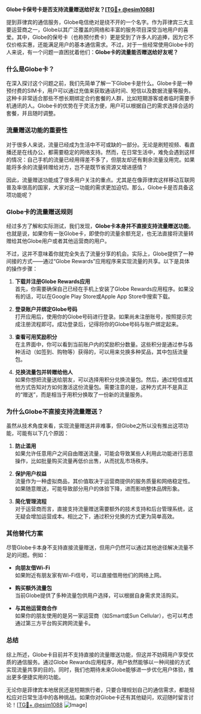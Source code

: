 **Globe卡保号卡是否支持流量赠送给好友？[[TG💪+ @esim1088](https://t.me/s/esim1088)]**

提到菲律宾的通信服务，Globe电信绝对是绕不开的一个名字。作为菲律宾三大主要运营商之一，Globe以其广泛覆盖的网络和丰富的服务项目深受当地用户的喜爱。其中，Globe的保号卡（也称预付费卡）更是受到了许多人的追捧，因为它不仅价格实惠，还能满足用户的基本通信需求。不过，对于一些经常使用Globe卡的人来说，有一个问题一直困扰着他们：**Globe卡的流量能否赠送给好友呢？**

### **什么是Globe卡？**

在深入探讨这个问题之前，我们先简单了解一下Globe卡是什么。Globe卡是一种预付费的SIM卡，用户可以通过充值来获取通话时间、短信以及数据流量等服务。这种卡非常适合那些不想长期绑定合约套餐的人群，比如短期游客或者临时需要手机通讯的人。Globe卡的优势在于灵活方便，用户可以根据自己的需求选择合适的套餐，并且随时调整。

### **流量赠送功能的重要性**

对于很多人来说，流量已经成为生活中不可或缺的一部分。无论是刷短视频、看直播还是在线办公，都需要稳定的网络支持。然而，在日常生活中，难免会遇到这样的情况：自己手机的流量已经用得差不多了，但朋友却还有剩余流量没用完。如果能将多余的流量转赠给对方，岂不是既节省资源又增进感情？

因此，流量赠送功能成了很多用户关注的重点。尤其是在像菲律宾这样移动互联网普及率很高的国家，大家对这一功能的需求更加迫切。那么，Globe卡是否具备这项功能呢？

### **Globe卡的流量赠送规则**

经过多方了解和实际测试，我们发现，**Globe卡本身并不直接支持流量赠送功能**。也就是说，如果你有一张Globe卡，即使你的流量余额充足，也无法直接将流量转赠给其他Globe用户或者其他运营商的用户。

不过，这并不意味着你就完全失去了流量分享的机会。实际上，Globe提供了一种间接的方式——通过“Globe Rewards”应用程序来实现流量的共享。以下是具体的操作步骤：

1. **下载并注册Globe Rewards应用**  
   首先，你需要确保自己已经在手机上安装了Globe Rewards应用程序。如果没有的话，可以在Google Play Store或Apple App Store中搜索下载。

2. **登录账户并绑定Globe号码**  
   打开应用后，使用你的Globe号码进行登录。如果尚未注册账号，按照提示完成注册流程即可。成功登录后，记得将你的Globe号码与账户绑定起来。

3. **查看可用奖励积分**  
   在主界面中，你可以看到当前账户内的奖励积分数量。这些积分是通过参与各种活动（如签到、购物等）获得的，可以用来兑换多种奖品，其中包括流量包。

4. **兑换流量包并转赠给他人**  
   如果你想把流量送给朋友，可以选择用积分兑换流量包。然后，通过短信或其他方式告知对方如何激活这份流量包。需要注意的是，这种方式并不是真正的“赠送”，而是相当于用积分换取了一份新的流量服务。

### **为什么Globe不直接支持流量赠送？**

虽然从技术角度来看，实现流量赠送并非难事，但Globe之所以没有推出这项功能，可能有以下几个原因：

1. **防止滥用**  
   如果允许任意用户之间自由赠送流量，可能会导致某些人利用此功能进行恶意操作，比如批量购买流量再低价出售，从而扰乱市场秩序。

2. **保护用户权益**  
   流量作为一种虚拟商品，其价值取决于运营商提供的服务质量和网络稳定性。如果随意赠送，可能导致部分用户的体验下降，进而影响整体品牌形象。

3. **简化管理流程**  
   对于运营商而言，直接支持流量赠送需要额外的技术支持和后台管理系统，这无疑会增加运营成本。相比之下，通过积分兑换的方式更为简单高效。

### **其他替代方案**

尽管Globe卡本身不支持直接流量赠送，但用户仍然可以通过其他途径解决流量不足的问题。例如：

- **向朋友借Wi-Fi**  
  如果附近有朋友家有Wi-Fi信号，可以直接借用他们的网络上网。

- **购买额外流量包**  
  当前Globe提供了多种流量包供用户选择，可以根据自身需求灵活购买。

- **与其他运营商合作**  
  如果你的朋友使用的是另一家运营商（如Smart或Sun Cellular），也可以考虑通过第三方平台购买跨网流量卡。

### **总结**

综上所述，Globe卡目前并不支持直接的流量赠送功能，但这并不妨碍用户享受优质的通信服务。通过Globe Rewards应用程序，用户依然能够以一种间接的方式实现流量共享的目的。同时，我们也期待未来Globe能够进一步优化用户体验，推出更多便捷实用的功能。

无论你是菲律宾本地居民还是短期旅行者，只要合理规划自己的通信需求，都能轻松应对日常生活中的各种挑战。如果你对Globe卡还有其他疑问，欢迎随时留言讨论！[[TG💪+ @esim1088](https://t.me/s/esim1088) ![Image](https://i.postimg.cc/4NQfJmqS/Snipaste-2025-05-13-00-14-12.png)]